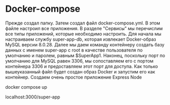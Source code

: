 # Docker-compose
Прежде создал папку. Затем создал файл docker-compose.yml. В этом файле настроил все приложения.
В разделе "Сервисы" мы перечислим все типы приложений, которые необходимо настроить.
Для начала мы настраиваем службу super-app-db, которая извлекает Docker-образ MySQL версии 8.0.28.
Далее мы даем команду контейнеру создать базу данных с именем super-app с root в качестве пользователя по умолчанию и паролем, равным $SuperApp1.
Наконец, поскольку порт по умолчанию для MySQL равен 3306, мы сопоставляем его с портом контейнера 3306 и предоставляем этот порт для доступа.
Как только вышеуказанный файл будет создан образ Docker и запустим его как контейнер. 
Создаем очень простое приложение Express Node

docker compose up

localhost:3000/super-app